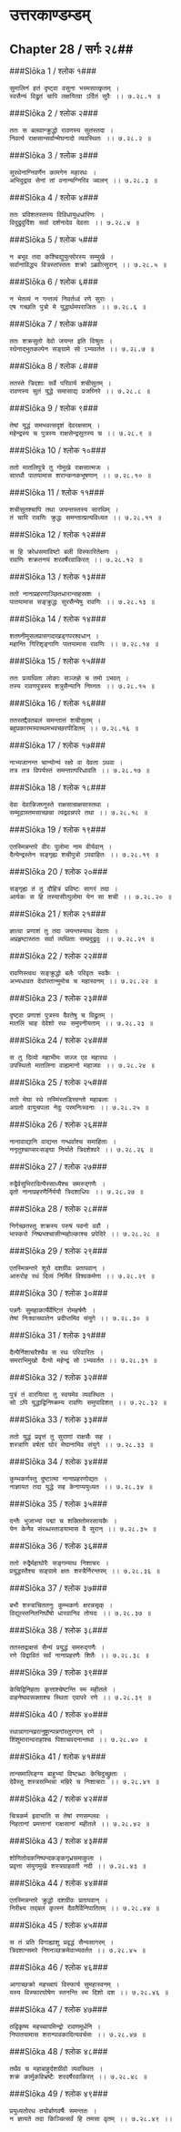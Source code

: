 उत्तरकाण्डम्डम्
===============================


## Chapter 28  / सर्गः २८##


###Slōka 1 / श्लोक १###


    सुमालिनं हतं दृष्ट्वा वसुना भस्मसात्कृतम् ।
    स्वसैन्यं विद्रुतं चापि लक्षयित्वा ऽर्दितं सुरैः ।। ७.२८.१ ॥


###Slōka 2 / श्लोक २###


    ततः स बलवान्क्रुद्धो रावणस्य सुतस्तदा ।
    निवर्त्य राक्षसान्सर्वान्मेघनादो व्यवस्थितः ।। ७.२८.२ ॥


###Slōka 3 / श्लोक ३###


    सुरथेनाग्निवर्णेन कामगेन महारथः ।
    अभिदुद्राव सेनां तां वनान्यग्निरिव ज्वलन् ।। ७.२८.३ ॥


###Slōka 4 / श्लोक ४###


    ततः प्रविशतस्तस्य विविधायुधधारिणः ।
    विदुद्रुवुर्दिशः सर्वा दर्शनादेव देवताः ।। ७.२८.४ ॥


###Slōka 5 / श्लोक ५###


    न बभूव तदा कश्चिद्युयुत्सोरस्य सम्मुखे ।
    सर्वानाविद्ध्य वित्रस्तांस्ततः शक्रो ऽब्रवीत्सुरान् ।। ७.२८.५ ॥


###Slōka 6 / श्लोक ६###


    न भेतव्यं न गन्तव्यं निवर्तध्वं रणे सुराः ।
    एष गच्छति पुत्रो मे युद्धार्थमपराजितः ।। ७.२८.६ ॥


###Slōka 7 / श्लोक ७###


    ततः शक्रसुतो देवो जयन्त इति विश्रुतः ।
    रथेनाद्भुतकल्पेन सङ्ग्रामे सो ऽभ्यवर्तत ।। ७.२८.७ ॥


###Slōka 8 / श्लोक ८###


    ततस्ते त्रिदशाः सर्वे परिवार्य शचीसुतम् ।
    रावणस्य सुतं युद्धे समासाद्य प्रजघ्निरे ।। ७.२८.८ ॥


###Slōka 9 / श्लोक ९###


    तेषां युद्धं समभवत्सदृशं देवरक्षसाम् ।
    महेन्द्रस्य च पुत्रस्य राक्षसेन्द्रसुतस्य च ।। ७.२८.९ ॥


###Slōka 10 / श्लोक १०###


    ततो मातलिपुत्रे तु गोमुखे राक्षसात्मजः ।
    सारथौ पातयामास शरान्कनकभूषणान् ।। ७.२८.१० ॥


###Slōka 11 / श्लोक ११###


    शचीसुतश्चापि तथा जयन्तस्तस्य सारथिम् ।
    तं चापि रावणिः क्रुद्धः समन्तात्प्रत्यविध्यत ।। ७.२८.११ ॥


###Slōka 12 / श्लोक १२###


    स हि क्रोधसमाविष्टो बली विस्फारितेक्षणः ।
    रावणिः शक्रतनयं शरवर्षैरवाकिरत् ।। ७.२८.१२ ॥


###Slōka 13 / श्लोक १३###


    ततो नानाप्रहरणाञ्छितधारान्सहस्रशः ।
    पातयामास सङ्क्रुद्धः सुरसैन्येषु रावणिः ।। ७.२८.१३ ॥


###Slōka 14 / श्लोक १४###


    शतघ्नीमुसलप्रासगदाखड्गपरश्वधान् ।
    महान्ति गिरिशृङ्गाणि पातयामास रावणिः ।। ७.२८.१४ ॥


###Slōka 15 / श्लोक १५###


    ततः प्रव्यथिता लोकाः सञ्जज्ञे च तमो ऽभवत् ।
    तस्य रावणपुत्रस्य शत्रुसैन्यानि निघ्नतः ।। ७.२८.१५ ॥


###Slōka 16 / श्लोक १६###


    ततस्तद्दैवतबलं समन्तात्तं शचीसुतम् ।
    बहुप्रकारमस्वस्थमभवच्छरपीडितम् ।। ७.२८.१६ ॥


###Slōka 17 / श्लोक १७###


    नाभ्यजानन्त चान्योन्यं रक्षो वा देवता ऽथवा ।
    तत्र तत्र विपर्यस्तं समन्तात्परिधावति ।। ७.२८.१७ ॥


###Slōka 18 / श्लोक १८###


    देवा देवान्निजघ्नुस्ते राक्षसान्राक्षसास्तथा ।
    सम्मूढास्तमसाच्छन्ना व्यद्रवन्नपरे तथा ।। ७.२८.१८ ॥


###Slōka 19 / श्लोक १९###


    एतस्मिन्नन्तरे वीरः पुलोमा नाम वीर्यवान् ।
    दैत्येन्द्रस्तेन सङ्गृह्य शचीपुत्रो ऽपवाहितः ।। ७.२८.१९ ॥


###Slōka 20 / श्लोक २०###


    सङ्गृह्य तं तु दौहित्रं प्रविष्टः सागरं तदा ।
    आर्यकः स हि तस्यासीत्पुलोमा येन सा शची ।। ७.२८.२० ॥


###Slōka 21 / श्लोक २१###


    ज्ञात्वा प्रणाशं तु तदा जयन्तस्याथ देवताः ।
    अप्रहृष्टास्ततः सर्वा व्यथिताः सम्प्रदुद्रुवुः ।। ७.२८.२१ ॥


###Slōka 22 / श्लोक २२###


    रावणिस्त्वथ सङ्क्रुद्धो बलैः परिवृतः स्वकैः ।
    अभ्यधावत देवांस्तान्मुमोच च महास्वनम् ।। ७.२८.२२ ॥


###Slōka 23 / श्लोक २३###


    दृष्ट्वा प्रणाशं पुत्रस्य दैवतेषु च विद्रुतम् ।
    मातलिं चाह देवेशो रथः समुपनीयताम् ।। ७.२८.२३ ॥


###Slōka 24 / श्लोक २४###


    स तु दिव्यो महाभीमः सज्ज एव महारथः ।
    उपस्थितो मातलिना वाह्यमानो महाजवः ।। ७.२८.२४ ॥


###Slōka 25 / श्लोक २५###


    ततो मेघा रथे तस्मिंस्तडित्त्वन्तो महाबलाः ।
    अग्रतो वायुचपला नेदुः परमनिःस्वनाः ।। ७.२८.२५ ॥


###Slōka 26 / श्लोक २६###


    नानावाद्यानि वाद्यन्त गन्धर्वाश्च समाहिताः ।
    ननृतुश्चाप्सरःसङ्घा निर्याते त्रिदशेश्वरे ।। ७.२८.२६ ॥


###Slōka 27 / श्लोक २७###


    रुद्रैर्वसुभिरादित्यैस्साध्यैश्च समरुद्गणैः ।
    वृतो नानाप्रहरणैर्निर्ययौ त्रिदशाधिपः ।। ७.२८.२७ ॥


###Slōka 28 / श्लोक २८###


    निर्गच्छतस्तु शक्रस्य परुषं पवनो ववौ ।
    भास्करो निष्प्रभश्चासीन्महोल्काश्च प्रपेदिरे ।। ७.२८.२८ ॥


###Slōka 29 / श्लोक २९###


    एतस्मिन्नन्तरे शूरो दशग्रीवः प्रतापवान् ।
    आरुरोह रथं दिव्यं निर्मितं विश्वकर्मणा ।। ७.२८.२९ ॥


###Slōka 30 / श्लोक ३०###


    पन्नगैः सुमहाकार्यैर्वेष्टितं रोमहर्षणैः ।
    तेषां निःश्वासवातेन प्रदीप्तमिव संयुगे ।। ७.२८.३० ॥


###Slōka 31 / श्लोक ३१###


    दैत्यैर्निशाचरैश्चैव स रथः परिवारितः ।
    समराभिमुखो दैत्यो महेन्द्रं सो ऽभ्यवर्तत ।। ७.२८.३१ ॥


###Slōka 32 / श्लोक ३२###


    पुत्रं तं वारयित्वा तु स्वयमेव व्यवस्थितः ।
    सो ऽपि युद्धाद्विनिष्क्रम्य रावणिः समुपाविशत् ।। ७.२८.३२ ॥


###Slōka 33 / श्लोक ३३###


    ततो युद्धं प्रवृत्तं तु सुराणां राक्षसैः सह ।
    शस्त्राणि वर्षतां घोरं मेघानामिव संयुगे ।। ७.२८.३३ ॥


###Slōka 34 / श्लोक ३४###


    कुम्भकर्णस्तु दुष्टात्मा नानाप्रहरणोद्यतः ।
    नाज्ञायत तदा युद्धे सह केनाप्ययुध्यत ।। ७.२८.३४ ॥


###Slōka 35 / श्लोक ३५###


    दन्तैः भुजाभ्यां पद्मां च शक्तितोमरसायकैः ।
    येन केनैव संरब्धस्ताडयामास वै सुरान् ।। ७.२८.३५ ॥


###Slōka 36 / श्लोक ३६###


    ततो रुद्रैर्महाघोरैः सङ्गम्याथ निशाचरः ।
    प्रयुद्धस्तैश्च सङ्ग्रामे क्षतः शस्त्रैर्निरन्तरम् ।। ७.२८.३६ ॥


###Slōka 37 / श्लोक ३७###


    बभौ शस्त्राचिततनुः कुम्भकर्णः क्षरन्नसृक् ।
    विद्युत्स्तनितनिर्घोषो धारवानिव तोयदः ।। ७.२८.३७ ॥


###Slōka 38 / श्लोक ३८###


    ततस्तद्राक्षसं सैन्यं प्रयुद्धं समरुद्गणैः ।
    रणे विद्रावितं सर्वं नानाप्रहरणैः शितैः ।। ७.२८.३८ ॥


###Slōka 39 / श्लोक ३९###


    केचिद्विनिहताः कृत्ताश्चेष्टन्ति स्म महीतले ।
    वाहनेष्ववसक्ताश्च स्थिता एवापरे रणे ।। ७.२८.३९ ॥


###Slōka 40 / श्लोक ४०###


    रथान्नागान्खरानुष्ट्रान्पन्नगांस्तुरगान् रणे ।
    शिंशुमारान्वराहांश्च पिशाचवदनान्तथा ।। ७.२८.४० ॥


###Slōka 41 / श्लोक ४१###


    तान्समालिङ्ग्य बाहुभ्यां विष्टब्धाः केचिदुच्छ्रुताः ।
    देवैस्तु शस्त्रसम्भिन्ना मम्रिरे च निशाचराः ।। ७.२८.४१ ॥


###Slōka 42 / श्लोक ४२###


    चित्रकर्म इवाभाति स तेषां रणसम्प्लवः ।
    निहतानां प्रमत्तानां राक्षसानां महीतले ।। ७.२८.४२ ॥


###Slōka 43 / श्लोक ४३###


    शोणितोदकनिष्पन्दकङ्कगृध्रसमाकुला ।
    प्रवृत्ता संयुगमुखे शस्त्रग्राहवती नदी ।। ७.२८.४३ ॥


###Slōka 44 / श्लोक ४४###


    एतस्मिन्नन्तरे क्रुद्धो दशग्रीवः प्रतापवान् ।
    निरीक्ष्य तद्बलं कृत्स्नं दैवतैर्विनिपातितम् ।। ७.२८.४४ ॥


###Slōka 45 / श्लोक ४५###


    स तं प्रति विगाह्याशु प्रवृद्धं सैन्यसागरम् ।
    त्रिदशान्समरे निघ्नञ्छक्रमेवाभ्यवर्तत ।। ७.२८.४५ ॥


###Slōka 46 / श्लोक ४६###


    आगाच्छक्रो महच्चापं विस्फार्य सुमहास्वनम् ।
    यस्य विस्फारघोषेण स्तनन्ति स्म दिशो दश ।। ७.२८.४६ ॥


###Slōka 47 / श्लोक ४७###


    तद्विकृष्य महच्चापमिन्द्रो रावणमूर्धनि ।
    निपातयामास शरान्पावकादित्यवर्चसः ।। ७.२८.४७ ॥


###Slōka 48 / श्लोक ४८###


    तथैव च महाबाहुर्दशग्रीवो व्यवस्थितः ।
    शक्रं कार्मुकविभ्रष्टैः शरवर्षैरवाकिरत् ।। ७.२८.४८ ॥


###Slōka 49 / श्लोक ४९###


    प्रयुध्यतोरथ तयोर्बाणवर्षैः समन्ततः ।
    न ज्ञायते तदा किञ्चित्सर्वं हि तमसा वृतम् ।। ७.२८.४९ ।।


